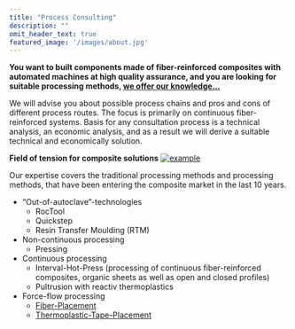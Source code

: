 ```yaml
---
title: "Process Consulting"
description: ""
omit_header_text: true
featured_image: '/images/about.jpg'
---
```

**You want to built components made ​​of fiber-reinforced composites with automated machines at high quality assurance, and you are looking for suitable processing methods, [we offer our knowledge…](/contact/)**

We will advise you about possible process chains and pros and cons of different process routes. The focus is primarily on continuous fiber-reinforced systems. Basis for any consultation process is a technical analysis, an economic analysis, and as a result we will derive a suitable technical and economically solution.

**Field of tension for composite solutions**
[![example](/images/produkteundleistung/prozessberatung.jpg)](/images/produkteundleistung/prozessberatung.jpg)  

Our expertise covers the traditional processing methods and processing methods, that have been entering the composite market in the last 10 years.

* “Out-of-autoclave”-technologies
    * RocTool
    * Quickstep
    * Resin Transfer Moulding (RTM)
* Non-continuous processing
    * Pressing
* Continuous processing
    * Interval-Hot-Press (processing of continuous fiber-reinforced composites, organic sheets as well as open and closed profiles)
    * Pultrusion with reactiv thermoplastics
* Force-flow processing
    * [Fiber-Placement](/fiber-placement/)
    * [Thermoplastic-Tape-Placement](/thermoplastic/)